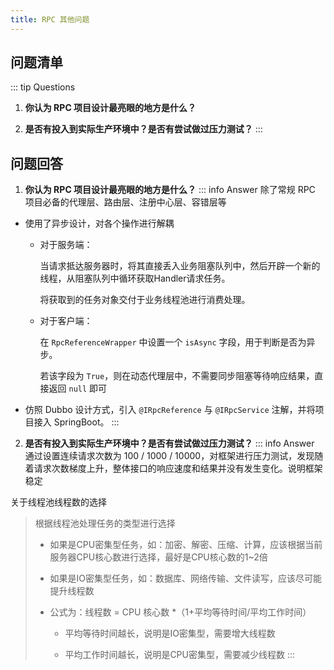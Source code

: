 ```yaml
---
title: RPC 其他问题
---
```


## 问题清单

::: tip Questions
1.   **你认为 RPC 项目设计最亮眼的地方是什么？**

2.   **是否有投入到实际生产环境中？是否有尝试做过压力测试？**
::: 

## 问题回答

1.   **你认为 RPC 项目设计最亮眼的地方是什么？**
::: info Answer
  除了常规 RPC 项目必备的代理层、路由层、注册中心层、容错层等

  -   使用了异步设计，对各个操作进行解耦

      -   对于服务端：

          当请求抵达服务器时，将其直接丢入业务阻塞队列中，然后开辟一个新的线程，从阻塞队列中循环获取Handler请求任务。

          将获取到的任务对象交付于业务线程池进行消费处理。

      -   对于客户端：

          在 `RpcReferenceWrapper` 中设置一个 `isAsync` 字段，用于判断是否为异步。

          若该字段为 `True`，则在动态代理层中，不需要同步阻塞等待响应结果，直接返回 `null` 即可

  -   仿照 Dubbo 设计方式，引入 `@IRpcReference` 与  `@IRpcService`   注解，并将项目接入 SpringBoot。
:::

2.   **是否有投入到实际生产环境中？是否有尝试做过压力测试？**
::: info Answer
  通过设置连续请求次数为 100 / 1000 / 10000，对框架进行压力测试，发现随着请求次数梯度上升，整体接口的响应速度和结果并没有发生变化。说明框架稳定

  关于线程池线程数的选择

  >   根据线程池处理任务的类型进行选择
  >
  >   -   如果是CPU密集型任务，如：加密、解密、压缩、计算，应该根据当前服务器CPU核心数进行选择，最好是CPU核心数的1~2倍
  >
  >   -   如果是IO密集型任务，如：数据库、网络传输、文件读写，应该尽可能提升线程数
  >
  >   -   公式为：线程数 = CPU 核心数 *（1+平均等待时间/平均工作时间）
  >
  >       -   平均等待时间越长，说明是IO密集型，需要增大线程数
  >
  >       -   平均工作时间越长，说明是CPU密集型，需要减少线程数
:::